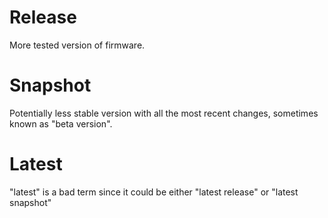 # Release

More tested version of firmware.

# Snapshot

Potentially less stable version with all the most recent changes, sometimes known as "beta version".

# Latest

"latest" is a bad term since it could be either "latest release" or "latest snapshot"
